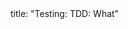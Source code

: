 <frontmatter>
title: "Testing: TDD: What"
</frontmatter>

<include src="unit-inPage-asFlat.md" boilerplate />
